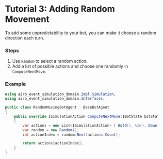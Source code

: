 # Tutorial 3: Adding Random Movement

To add some unpredictability to your bot, you can make it choose a random direction each turn.

### Steps

1. Use `Random` to select a random action.
2. Add a list of possible actions and choose one randomly in `ComputeNextMove`.

### Example

```csharp
using airo_event_simulation_domain.Impl.Simulation;
using airo_event_simulation_domain.Interfaces;

public class RandomMovingBotAgent : BaseBotAgent
{
    public override ISimulationAction ComputeNextMove(IBotState botState)
    {
        var actions = new List<ISimulationAction> { Hold(), Up(), Down(), Left(), Right() };
        var random = new Random();
        int actionIndex = random.Next(actions.Count);

        return actions[actionIndex];
    }
}